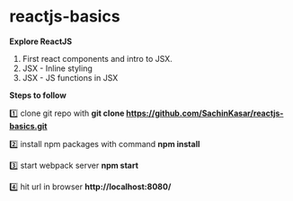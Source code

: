 # reactjs-basics

**Explore ReactJS** 

1. First react components and intro to JSX.
2. JSX - Inline styling 
3. JSX - JS functions in JSX


**Steps to follow**

:one: clone git repo with 
**git clone https://github.com/SachinKasar/reactjs-basics.git**

:two: install npm packages with command
**npm install**

:three: start webpack server
**npm start**

:four: hit url in browser **http://localhost:8080/**
